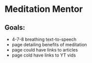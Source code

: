 # Meditation Mentor
## Goals:
* 4-7-8 breathing text-to-speech
* page detailing benefits of meditation
* page could have links to articles 
* page cold have links to YT vids